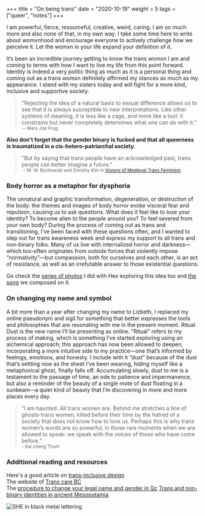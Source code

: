 +++
title = "On being trans"
date = "2020-10-19"
weight = 5
tags = ["queer", "notes"]
+++

I am powerful, fierce, resourceful, creative, weird, caring. I am so much more and also none of that, in my own way. I take some time here to write about womxnhood and encourage everyone to actively challenge how we perceive it. Let the womxn in your life expand your definition of it.

It’s been an incredible journey getting to know the trans womxn I am and coming to terms with how I want to live my life from this point forward. Identity is indeed a very politic thing as much as it is a personal thing and coming out as a trans womxn definitely affirmed my stances as much as my appearance. I stand with my sisters today and will fight for a more kind, inclusive and supportive society.

> "Rejecting the idea of a natural basis to sexual difference allows us to see that it is always susceptible to new interpretations. Like other systems of meaning, it is less like a cage, and more like a tool: it constrains but never completely determines what one can do with it."  
> <small>-- Mary Joe Frug</small>

**Also don't forget that the gender binary is fucked and that all queerness is traumatized in a cis-hetero-patriarchal society.**

> "But by saying that trans people
> have an acknowledged past, trans people can better imagine a future."  
> <small>-- M. W. Bychowski and Dorothy Kim in [Visions of Medieval Trans Feminism](https://ir.uiowa.edu/cgi/viewcontent.cgi?article=2185&context=mff)</small>

### Body horror as a metaphor for dysphoria

The unnatural and graphic transformation, degeneration, or destruction of the body: the themes and images of body horror evoke visceral fear and repulsion, causing us to ask questions. What does it feel like to lose your identity? To become alien to the people around you? To feel severed from your own body? During the process of coming out as trans and transitioning, I’ve been faced with these questions often, and I wanted to step out for trans awareness week and express my support to all trans and non-binary folks. Many of us live with internalized horror and darkness—which too-often originates from outside forces that violently impose “normativity”—but compassion, both for ourselves and each other, is an act of resistance, as well as an irrefutable answer to those existential questions.

Go check the [series of photos](http://blood-and-dust.com/visuals/the-void/) I did with Hex exploring this idea too and [the song](https://blood-and-dust.bandcamp.com/track/the-void-transmuted) we composed on it.

### On changing my name and symbol

A bit more than a year after changing my name to Lizbeth, I replaced my online pseudonym and sigil for something that better expresses the tools and philosophies that are resonating with me in the present moment. Ritual Dust is the new name I’ll be presenting as online. “Ritual” refers to my process of making, which is something I’ve started exploring using an alchemical approach; this approach has now been allowed to deepen, incorporating a more intuitive side to my practice—one that’s informed by feelings, emotions, and honesty. I include with it “dust” because of the dust that’s settling now as the sheet I’ve been wearing, hiding myself like a metaphorical ghost, finally falls off. Accumulating slowly, dust to me is a testament to the passage of time, an ode to patience and impermanence, but also a reminder of the beauty of a single mote of dust floating in a sunbeam—a quiet kind of beauty that I’m discovering in more and more places every day.

> “I am haunted. All trans women are. Behind me stretches a line of ghosts-trans women, killed before their time by the hatred of a society that does not know how to love us. Perhaps this is why trans women’s words are so powerful, in those rare moments when we are allowed to speak: we speak with the voices of those who have come before.”  
> <small>- Kai cheng Thom</small>

### Additional reading and resources

Here's a good article on [trans-inclusive design](https://alistapart.com/article/trans-inclusive-design/)  
The website of [Trans care BC](http://www.phsa.ca/our-services/programs-services/trans-care-bc)  
The [procedure to change your legal name and gender in Qc](http://www.etatcivil.gouv.qc.ca/en/change-sexe.html)
[Trans and non-binary identities in ancient Mesopotamia](https://www.academuseducation.co.uk/post/ancient-mesopotamian-transgender-and-non-binary-identities)

![SHE in black metal lettering](/img/about/she.jpg)
